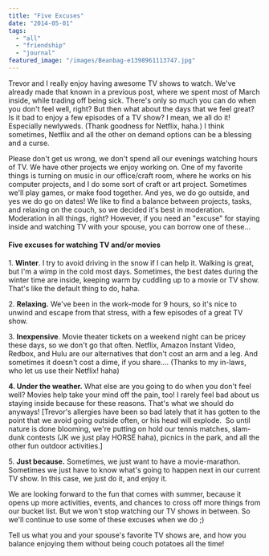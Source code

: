 ```yaml
---
title: "Five Excuses"
date: "2014-05-01"
tags:
  - "all"
  - "friendship"
  - "journal"
featured_image: "/images/Beanbag-e1398961113747.jpg"
---
```


Trevor and I really enjoy having awesome TV shows to watch. We've already made that known in a previous post, where we spent most of March inside, while trading off being sick. There's only so much you can do when you don't feel well, right? But then what about the days that we feel great? Is it bad to enjoy a few episodes of a TV show? I mean, we all do it! Especially newlyweds. (Thank goodness for Netflix, haha.) I think sometimes, Netflix and all the other on demand options can be a blessing and a curse.

Please don't get us wrong, we don't spend all our evenings watching hours of TV. We have other projects we enjoy working on. One of my favorite things is turning on music in our office/craft room, where he works on his computer projects, and I do some sort of craft or art project. Sometimes we'll play games, or make food together. And yes, we do go outside, and yes we do go on dates! We like to find a balance between projects, tasks, and relaxing on the couch, so we decided it's best in moderation. Moderation in all things, right? However, if you need an "excuse" for staying inside and watching TV with your spouse, you can borrow one of these...

#### Five excuses for watching TV and/or movies

1\. **Winter**. I try to avoid driving in the snow if I can help it. Walking is great, but I'm a wimp in the cold most days. Sometimes, the best dates during the winter time are inside, keeping warm by cuddling up to a movie or TV show. That's like the default thing to do, haha.

2\. **Relaxing.** We've been in the work-mode for 9 hours, so it's nice to unwind and escape from that stress, with a few episodes of a great TV show.

3\. **Inexpensive**. Movie theater tickets on a weekend night can be pricey these days, so we don't go that often. Netflix, Amazon Instant Video, Redbox, and Hulu are our alternatives that don't cost an arm and a leg. And sometimes it doesn't cost a dime, if you share.... (Thanks to my in-laws, who let us use their Netflix! haha)

**4\. Under the weather.** What else are you going to do when you don't feel well? Movies help take your mind off the pain, too! I rarely feel bad about us staying inside because for these reasons. That's what we should do anyways! \[Trevor's allergies have been so bad lately that it has gotten to the point that we avoid going outside often, or his head will explode.  So until nature is done blooming, we're putting on hold our tennis matches, slam-dunk contests (JK we just play HORSE haha), picnics in the park, and all the other fun outdoor activities.\]

5\. **Just because.** Sometimes, we just want to have a movie-marathon. Sometimes we just have to know what's going to happen next in our current TV show. In this case, we just do it, and enjoy it.

We are looking forward to the fun that comes with summer, because it opens up more activities, events, and chances to cross off more things from our bucket list. But we won't stop watching our TV shows in between. So we'll continue to use some of these excuses when we do ;)

Tell us what you and your spouse's favorite TV shows are, and how you balance enjoying them without being couch potatoes all the time!
